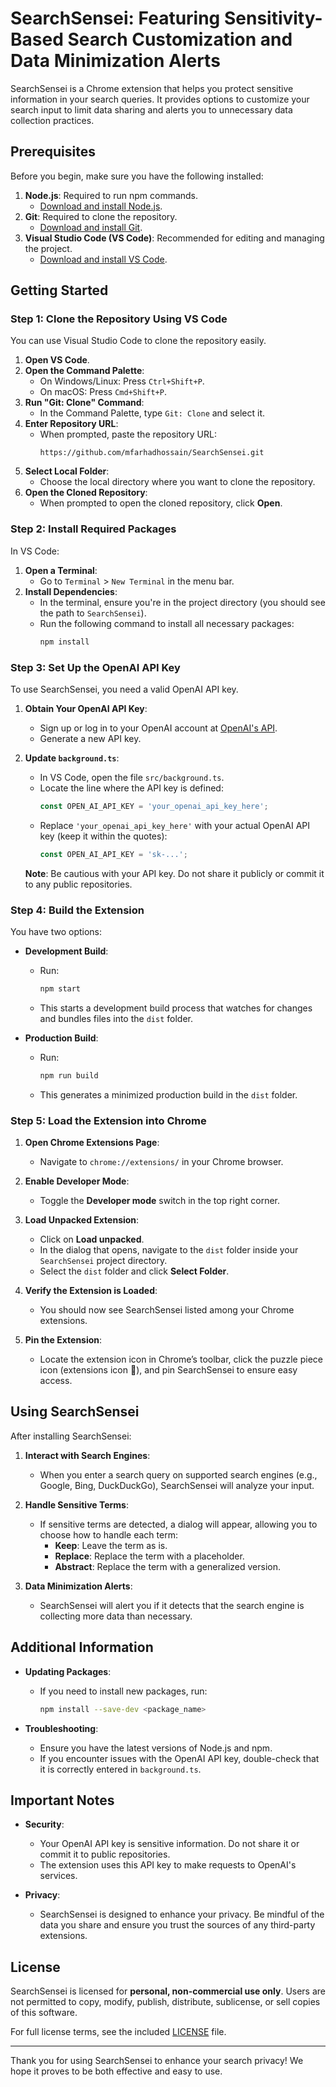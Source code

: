 # SearchSensei: Featuring Sensitivity-Based Search Customization and Data Minimization Alerts

SearchSensei is a Chrome extension that helps you protect sensitive information in your search queries. It provides options to customize your search input to limit data sharing and alerts you to unnecessary data collection practices.

## Prerequisites

Before you begin, make sure you have the following installed:

1. **Node.js**: Required to run npm commands.
   - [Download and install Node.js](https://nodejs.org/).
2. **Git**: Required to clone the repository.
   - [Download and install Git](https://git-scm.com/).
3. **Visual Studio Code (VS Code)**: Recommended for editing and managing the project.
   - [Download and install VS Code](https://code.visualstudio.com/).

## Getting Started

### Step 1: Clone the Repository Using VS Code

You can use Visual Studio Code to clone the repository easily.

1. **Open VS Code**.
2. **Open the Command Palette**:
   - On Windows/Linux: Press `Ctrl+Shift+P`.
   - On macOS: Press `Cmd+Shift+P`.
3. **Run "Git: Clone" Command**:
   - In the Command Palette, type `Git: Clone` and select it.
4. **Enter Repository URL**:
   - When prompted, paste the repository URL:
     ```
     https://github.com/mfarhadhossain/SearchSensei.git
     ```
5. **Select Local Folder**:
   - Choose the local directory where you want to clone the repository.
6. **Open the Cloned Repository**:
   - When prompted to open the cloned repository, click **Open**.

### Step 2: Install Required Packages

In VS Code:

1. **Open a Terminal**:
   - Go to `Terminal` > `New Terminal` in the menu bar.
2. **Install Dependencies**:
   - In the terminal, ensure you're in the project directory (you should see the path to `SearchSensei`).
   - Run the following command to install all necessary packages:
     ```bash
     npm install
     ```

### Step 3: Set Up the OpenAI API Key

To use SearchSensei, you need a valid OpenAI API key.

1. **Obtain Your OpenAI API Key**:

   - Sign up or log in to your OpenAI account at [OpenAI's API](https://platform.openai.com/account/api-keys).
   - Generate a new API key.

2. **Update `background.ts`**:

   - In VS Code, open the file `src/background.ts`.
   - Locate the line where the API key is defined:
     ```typescript
     const OPEN_AI_API_KEY = 'your_openai_api_key_here';
     ```
   - Replace `'your_openai_api_key_here'` with your actual OpenAI API key (keep it within the quotes):
     ```typescript
     const OPEN_AI_API_KEY = 'sk-...';
     ```

   **Note**: Be cautious with your API key. Do not share it publicly or commit it to any public repositories.

### Step 4: Build the Extension

You have two options:

- **Development Build**:

  - Run:
    ```bash
    npm start
    ```
  - This starts a development build process that watches for changes and bundles files into the `dist` folder.

- **Production Build**:
  - Run:
    ```bash
    npm run build
    ```
  - This generates a minimized production build in the `dist` folder.

### Step 5: Load the Extension into Chrome

1. **Open Chrome Extensions Page**:

   - Navigate to `chrome://extensions/` in your Chrome browser.

2. **Enable Developer Mode**:

   - Toggle the **Developer mode** switch in the top right corner.

3. **Load Unpacked Extension**:

   - Click on **Load unpacked**.
   - In the dialog that opens, navigate to the `dist` folder inside your `SearchSensei` project directory.
   - Select the `dist` folder and click **Select Folder**.

4. **Verify the Extension is Loaded**:
   - You should now see SearchSensei listed among your Chrome extensions.
5. **Pin the Extension**:
   - Locate the extension icon in Chrome’s toolbar, click the puzzle piece icon (extensions icon 🧩), and pin SearchSensei to ensure easy access.

## Using SearchSensei

After installing SearchSensei:

1. **Interact with Search Engines**:

   - When you enter a search query on supported search engines (e.g., Google, Bing, DuckDuckGo), SearchSensei will analyze your input.

2. **Handle Sensitive Terms**:

   - If sensitive terms are detected, a dialog will appear, allowing you to choose how to handle each term:
     - **Keep**: Leave the term as is.
     - **Replace**: Replace the term with a placeholder.
     - **Abstract**: Replace the term with a generalized version.

3. **Data Minimization Alerts**:
   - SearchSensei will alert you if it detects that the search engine is collecting more data than necessary.

## Additional Information

- **Updating Packages**:

  - If you need to install new packages, run:
    ```bash
    npm install --save-dev <package_name>
    ```

- **Troubleshooting**:
  - Ensure you have the latest versions of Node.js and npm.
  - If you encounter issues with the OpenAI API key, double-check that it is correctly entered in `background.ts`.

## Important Notes

- **Security**:

  - Your OpenAI API key is sensitive information. Do not share it or commit it to public repositories.
  - The extension uses this API key to make requests to OpenAI's services.

- **Privacy**:
  - SearchSensei is designed to enhance your privacy. Be mindful of the data you share and ensure you trust the sources of any third-party extensions.

## License

SearchSensei is licensed for **personal, non-commercial use only**. Users are not permitted to copy, modify, publish, distribute, sublicense, or sell copies of this software.

For full license terms, see the included [LICENSE](./LICENSE.md) file.

---

Thank you for using SearchSensei to enhance your search privacy! We hope it proves to be both effective and easy to use.
